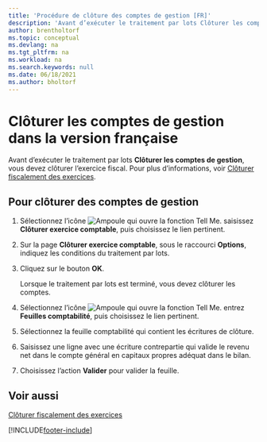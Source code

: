 ```yaml
---
title: 'Procédure de clôture des comptes de gestion [FR]'
description: 'Avant d’exécuter le traitement par lots Clôturer les comptes de gestion, vous devez clôturer l’exercice fiscal.'
author: brentholtorf
ms.topic: conceptual
ms.devlang: na
ms.tgt_pltfrm: na
ms.workload: na
ms.search.keywords: null
ms.date: 06/18/2021
ms.author: bholtorf
---
```

# Clôturer les comptes de gestion dans la version française

Avant d’exécuter le traitement par lots **Clôturer les comptes de gestion**, vous devez clôturer l’exercice fiscal. Pour plus d’informations, voir [Clôturer fiscalement des exercices](how-to-fiscally-close-years.md).  

## Pour clôturer des comptes de gestion  

1. Sélectionnez l’icône ![Ampoule qui ouvre la fonction Tell Me.](../../media/ui-search/search_small.png "Dites-moi ce que vous voulez faire") saisissez **Clôturer exercice comptable**, puis choisissez le lien pertinent.  
2. Sur la page **Clôturer exercice comptable**, sous le raccourci **Options**, indiquez les conditions du traitement par lots.  
3. Cliquez sur le bouton **OK**.  

    Lorsque le traitement par lots est terminé, vous devez clôturer les comptes.  

4. Sélectionnez l’icône ![Ampoule qui ouvre la fonction Tell Me.](../../media/ui-search/search_small.png "Dites-moi ce que vous voulez faire") entrez **Feuilles comptabilité**, puis choisissez le lien pertinent.  
5. Sélectionnez la feuille comptabilité qui contient les écritures de clôture.  
6. Saisissez une ligne avec une écriture contrepartie qui valide le revenu net dans le compte général en capitaux propres adéquat dans le bilan.  
7. Choisissez l’action **Valider** pour valider la feuille.  

## Voir aussi

[Clôturer fiscalement des exercices](how-to-fiscally-close-years.md)


[!INCLUDE[footer-include](../../includes/footer-banner.md)]